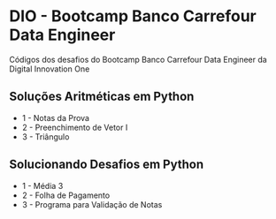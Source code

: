 # DIO - Bootcamp Banco Carrefour Data Engineer
Códigos dos desafios do Bootcamp Banco Carrefour Data Engineer da Digital Innovation One

## Soluções Aritméticas em Python
- 1 - Notas da Prova
- 2 - Preenchimento de Vetor I
- 3 - Triângulo

## Solucionando Desafios em Python
- 1 - Média 3
- 2 - Folha de Pagamento
- 3 - Programa para Validação de Notas
